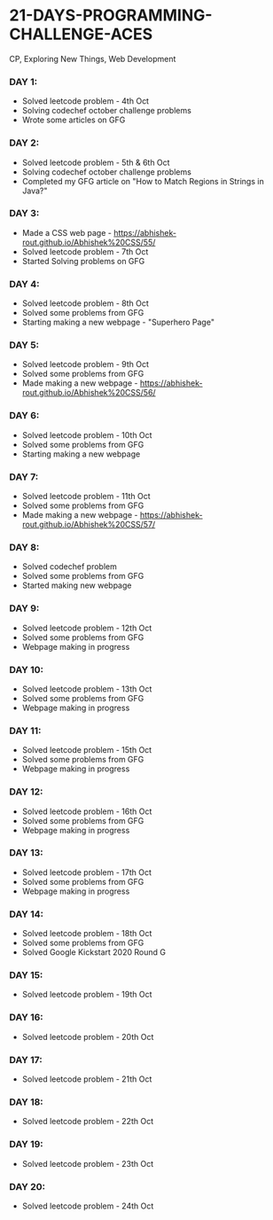 # 21-DAYS-PROGRAMMING-CHALLENGE-ACES
   CP, Exploring New Things, Web Development

### DAY 1:
  - Solved leetcode problem - 4th Oct
  - Solving codechef october challenge problems
  - Wrote some articles on GFG
  
### DAY 2:
  - Solved leetcode problem - 5th & 6th Oct 
  - Solving codechef october challenge problems
  - Completed my GFG article on "How to Match Regions in Strings in Java?"

### DAY 3:
   - Made a CSS web page - https://abhishek-rout.github.io/Abhishek%20CSS/55/
   - Solved leetcode problem - 7th Oct
   - Started Solving problems on GFG

### DAY 4:
   - Solved leetcode problem - 8th Oct
   - Solved some problems from GFG
   - Starting making a new webpage - "Superhero Page"

### DAY 5:
   - Solved leetcode problem - 9th Oct
   - Solved some problems from GFG
   - Made making a new webpage - https://abhishek-rout.github.io/Abhishek%20CSS/56/

### DAY 6:
   - Solved leetcode problem - 10th Oct
   - Solved some problems from GFG
   - Starting making a new webpage

### DAY 7:
   - Solved leetcode problem - 11th Oct
   - Solved some problems from GFG
   - Made making a new webpage - https://abhishek-rout.github.io/Abhishek%20CSS/57/
  
### DAY 8:
   - Solved codechef problem 
   - Solved some problems from GFG
   - Started making new webpage
   
### DAY 9:
   - Solved leetcode problem - 12th Oct
   - Solved some problems from GFG
   - Webpage making in progress

### DAY 10:
   - Solved leetcode problem - 13th Oct
   - Solved some problems from GFG
   - Webpage making in progress
   
### DAY 11:
   - Solved leetcode problem - 15th Oct
   - Solved some problems from GFG
   - Webpage making in progress

### DAY 12:
   - Solved leetcode problem - 16th Oct
   - Solved some problems from GFG
   - Webpage making in progress
   
### DAY 13:
   - Solved leetcode problem - 17th Oct
   - Solved some problems from GFG
   - Webpage making in progress
   
### DAY 14:
   - Solved leetcode problem - 18th Oct
   - Solved some problems from GFG
   - Solved Google Kickstart 2020 Round G
   
### DAY 15:
   - Solved leetcode problem - 19th Oct
   
### DAY 16:
   - Solved leetcode problem - 20th Oct

### DAY 17:
   - Solved leetcode problem - 21th Oct

### DAY 18:
   - Solved leetcode problem - 22th Oct

### DAY 19:
   - Solved leetcode problem - 23th Oct
   
### DAY 20:
   - Solved leetcode problem - 24th Oct
